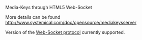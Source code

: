 Media-Keys through HTML5 Web-Socket

More details can be found http://www.systemical.com/doc/opensource/mediakeysserver

Version of the [Web-Socket protocol](http://tools.ietf.org/html/draft-ietf-hybi-thewebsocketprotocol-10) currently supported.